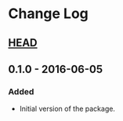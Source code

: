# Change Log

## [HEAD]

## 0.1.0     - 2016-06-05
### Added
- Initial version of the package.

[HEAD]: ../../compare/v0.1.0...HEAD
